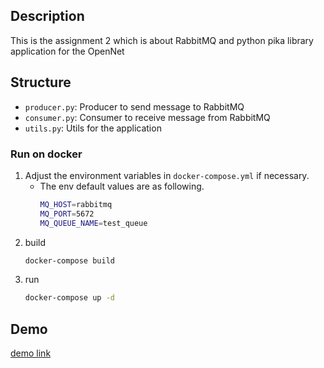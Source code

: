 ## Description

This is the assignment 2 which is about RabbitMQ and python pika library application for the OpenNet

## Structure
- `producer.py`: Producer to send message to RabbitMQ
- `consumer.py`: Consumer to receive message from RabbitMQ
- `utils.py`: Utils for the application


### Run on docker
1. Adjust the environment variables in `docker-compose.yml` if necessary.
    - The env default values are as following.
        ```bash
        MQ_HOST=rabbitmq
        MQ_PORT=5672
        MQ_QUEUE_NAME=test_queue
        ```
2. build
    ```bash
    docker-compose build
    ```
3. run
    ```bash
    docker-compose up -d
    ```

## Demo
[demo link](https://imgur.com/a/kUXTouu)
